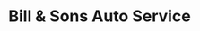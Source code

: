 ---
title: "Bill & Sons Auto Service"
url: /lincoln-park/bill-und-sons-auto-service/
shop: Autowerkstatt
---